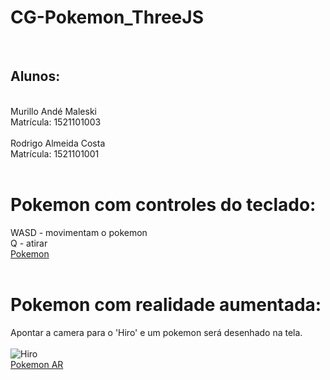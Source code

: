 # CG-Pokemon_ThreeJS
<br><h2>Alunos:</h2></br>
Murillo Andé Maleski</br>
Matrícula: 1521101003</br></br>
Rodrigo Almeida Costa</br>
Matrícula: 1521101001</br></br>

<h1> Pokemon com controles do teclado:</h1>
WASD - movimentam o pokemon</br>
Q - atirar</br>
<a href='./poke/index.html'>Pokemon</a></br></br>


<h1> Pokemon com realidade aumentada:</h1>
Apontar a camera para o 'Hiro' e um pokemon será desenhado na tela.</br></br>
<img src="https://mur1ll0.github.io/CG-2019.2N-T1/pokeAR/hiro.png" alt="Hiro"/></br>
<a href='./pokeAR/index.html'>Pokemon AR</a></br>
